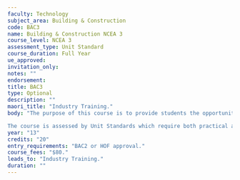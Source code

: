 ```yaml
---
faculty: Technology
subject_area: Building & Construction
code: BAC3
name: Building & Construction NCEA 3
course_level: NCEA 3
assessment_type: Unit Standard
course_duration: Full Year
ue_approved: 
invitation_only: 
notes: ""
endorsement: 
title: BAC3
type: Optional
description: ""
maori_title: "Industry Training."
body: "The purpose of this course is to provide students the opportunity to gain credits towards the National Certificate in Building, Construction and allied trades.

The course is assessed by Unit Standards which require both practical and theory assessments. Students will undertake set project work and participate in class building projects. The course is most suited to those students who genuinely intend to pursue a career in construction."
year: "13"
credits: "20"
entry_requirements: "BAC2 or HOF approval."
course_fees: "$80."
leads_to: "Industry Training."
duration: ""
---
```


